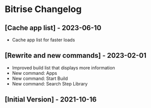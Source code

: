 # Bitrise Changelog

## [Cache app list] - 2023-06-10

- Cache app list for faster loads

## [Rewrite and new commands] - 2023-02-01

- Improved build list that displays more information
- New command: Apps
- New command: Start Build
- New command: Search Step Library

## [Initial Version] - 2021-10-16
